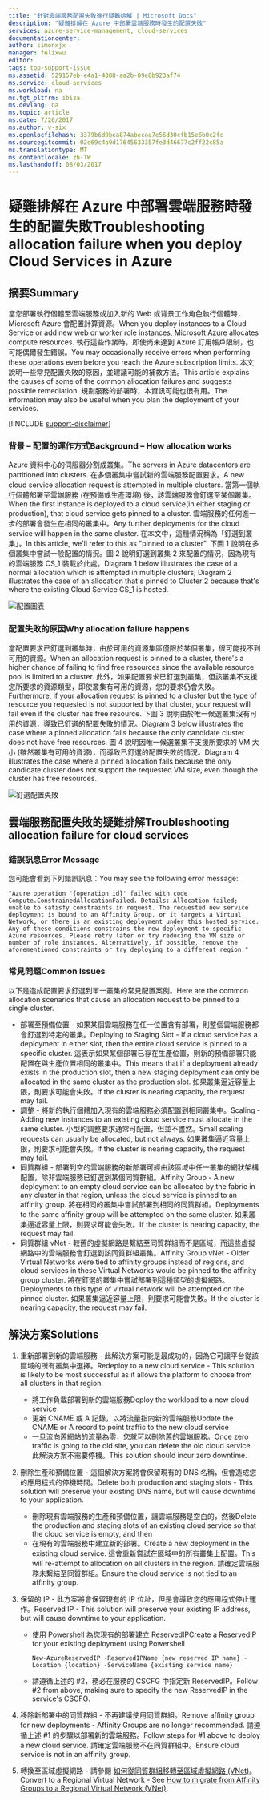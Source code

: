 ```yaml
---
title: "針對雲端服務配置失敗進行疑難排解 | Microsoft Docs"
description: "疑難排解在 Azure 中部署雲端服務時發生的配置失敗"
services: azure-service-management, cloud-services
documentationcenter: 
author: simonxjx
manager: felixwu
editor: 
tags: top-support-issue
ms.assetid: 529157eb-e4a1-4388-aa2b-09e8b923af74
ms.service: cloud-services
ms.workload: na
ms.tgt_pltfrm: ibiza
ms.devlang: na
ms.topic: article
ms.date: 7/26/2017
ms.author: v-six
ms.openlocfilehash: 3379b6d9bea874abecae7e56d30cfb15e6b0c2fc
ms.sourcegitcommit: 02e69c4a9d17645633357fe3d46677c2ff22c85a
ms.translationtype: MT
ms.contentlocale: zh-TW
ms.lasthandoff: 08/03/2017
---
```

# <a name="troubleshooting-allocation-failure-when-you-deploy-cloud-services-in-azure"></a><span data-ttu-id="d2181-103">疑難排解在 Azure 中部署雲端服務時發生的配置失敗</span><span class="sxs-lookup"><span data-stu-id="d2181-103">Troubleshooting allocation failure when you deploy Cloud Services in Azure</span></span>
## <a name="summary"></a><span data-ttu-id="d2181-104">摘要</span><span class="sxs-lookup"><span data-stu-id="d2181-104">Summary</span></span>
<span data-ttu-id="d2181-105">當您部署執行個體至雲端服務或加入新的 Web 或背景工作角色執行個體時，Microsoft Azure 會配置計算資源。</span><span class="sxs-lookup"><span data-stu-id="d2181-105">When you deploy instances to a Cloud Service or add new web or worker role instances, Microsoft Azure allocates compute resources.</span></span> <span data-ttu-id="d2181-106">執行這些作業時，即使尚未達到 Azure 訂用帳戶限制，也可能偶爾發生錯誤。</span><span class="sxs-lookup"><span data-stu-id="d2181-106">You may occasionally receive errors when performing these operations even before you reach the Azure subscription limits.</span></span> <span data-ttu-id="d2181-107">本文說明一些常見配置失敗的原因，並建議可能的補救方法。</span><span class="sxs-lookup"><span data-stu-id="d2181-107">This article explains the causes of some of the common allocation failures and suggests possible remediation.</span></span> <span data-ttu-id="d2181-108">規劃服務的部署時，本資訊可能也很有用。</span><span class="sxs-lookup"><span data-stu-id="d2181-108">The information may also be useful when you plan the deployment of your services.</span></span>

[!INCLUDE [support-disclaimer](../../includes/support-disclaimer.md)]

### <a name="background--how-allocation-works"></a><span data-ttu-id="d2181-109">背景 – 配置的運作方式</span><span class="sxs-lookup"><span data-stu-id="d2181-109">Background – How allocation works</span></span>
<span data-ttu-id="d2181-110">Azure 資料中心的伺服器分割成叢集。</span><span class="sxs-lookup"><span data-stu-id="d2181-110">The servers in Azure datacenters are partitioned into clusters.</span></span> <span data-ttu-id="d2181-111">在多個叢集中嘗試新的雲端服務配置要求。</span><span class="sxs-lookup"><span data-stu-id="d2181-111">A new cloud service allocation request is attempted in multiple clusters.</span></span> <span data-ttu-id="d2181-112">當第一個執行個體部署至雲端服務 (在預備或生產環境) 後，該雲端服務會釘選至某個叢集。</span><span class="sxs-lookup"><span data-stu-id="d2181-112">When the first instance is deployed to a cloud service(in either staging or production), that cloud service gets pinned to a cluster.</span></span> <span data-ttu-id="d2181-113">雲端服務的任何進一步的部署會發生在相同的叢集中。</span><span class="sxs-lookup"><span data-stu-id="d2181-113">Any further deployments for the cloud service will happen in the same cluster.</span></span> <span data-ttu-id="d2181-114">在本文中，這種情況稱為「釘選到叢集」。</span><span class="sxs-lookup"><span data-stu-id="d2181-114">In this article, we'll refer to this as "pinned to a cluster".</span></span> <span data-ttu-id="d2181-115">下圖 1 說明在多個叢集中嘗試一般配置的情況。圖 2 說明釘選到叢集 2 來配置的情況，因為現有的雲端服務 CS_1 裝載於此處。</span><span class="sxs-lookup"><span data-stu-id="d2181-115">Diagram 1 below illustrates the case of a normal allocation which is attempted in multiple clusters; Diagram 2 illustrates the case of an allocation that's pinned to Cluster 2 because that's where the existing Cloud Service CS_1 is hosted.</span></span>

![配置圖表](./media/cloud-services-allocation-failure/Allocation1.png)

### <a name="why-allocation-failure-happens"></a><span data-ttu-id="d2181-117">配置失敗的原因</span><span class="sxs-lookup"><span data-stu-id="d2181-117">Why allocation failure happens</span></span>
<span data-ttu-id="d2181-118">當配置要求已釘選到叢集時，由於可用的資源集區僅限於某個叢集，很可能找不到可用的資源。</span><span class="sxs-lookup"><span data-stu-id="d2181-118">When an allocation request is pinned to a cluster, there's a higher chance of failing to find free resources since the available resource pool is limited to a cluster.</span></span> <span data-ttu-id="d2181-119">此外，如果配置要求已釘選到叢集，但該叢集不支援您所要求的資源類型，即使叢集有可用的資源，您的要求仍會失敗。</span><span class="sxs-lookup"><span data-stu-id="d2181-119">Furthermore, if your allocation request is pinned to a cluster but the type of resource you requested is not supported by that cluster, your request will fail even if the cluster has free resource.</span></span> <span data-ttu-id="d2181-120">下圖 3 說明由於唯一候選叢集沒有可用的資源，導致已釘選的配置失敗的情況。</span><span class="sxs-lookup"><span data-stu-id="d2181-120">Diagram 3 below illustrates the case where a pinned allocation fails because the only candidate cluster does not have free resources.</span></span> <span data-ttu-id="d2181-121">圖 4 說明因唯一候選叢集不支援所要求的 VM 大小 (雖然叢集有可用的資源)，而導致已釘選的配置失敗的情況。</span><span class="sxs-lookup"><span data-stu-id="d2181-121">Diagram 4 illustrates the case where a pinned allocation fails because the only candidate cluster does not support the requested VM size, even though the cluster has free resources.</span></span>

![釘選配置失敗](./media/cloud-services-allocation-failure/Allocation2.png)

## <a name="troubleshooting-allocation-failure-for-cloud-services"></a><span data-ttu-id="d2181-123">雲端服務配置失敗的疑難排解</span><span class="sxs-lookup"><span data-stu-id="d2181-123">Troubleshooting allocation failure for cloud services</span></span>
### <a name="error-message"></a><span data-ttu-id="d2181-124">錯誤訊息</span><span class="sxs-lookup"><span data-stu-id="d2181-124">Error Message</span></span>
<span data-ttu-id="d2181-125">您可能會看到下列錯誤訊息：</span><span class="sxs-lookup"><span data-stu-id="d2181-125">You may see the following error message:</span></span>

    "Azure operation '{operation id}' failed with code Compute.ConstrainedAllocationFailed. Details: Allocation failed; unable to satisfy constraints in request. The requested new service deployment is bound to an Affinity Group, or it targets a Virtual Network, or there is an existing deployment under this hosted service. Any of these conditions constrains the new deployment to specific Azure resources. Please retry later or try reducing the VM size or number of role instances. Alternatively, if possible, remove the aforementioned constraints or try deploying to a different region."

### <a name="common-issues"></a><span data-ttu-id="d2181-126">常見問題</span><span class="sxs-lookup"><span data-stu-id="d2181-126">Common Issues</span></span>
<span data-ttu-id="d2181-127">以下是造成配置要求釘選到單一叢集的常見配置案例。</span><span class="sxs-lookup"><span data-stu-id="d2181-127">Here are the common allocation scenarios that cause an allocation request to be pinned to a single cluster.</span></span>

* <span data-ttu-id="d2181-128">部署至預備位置 - 如果某個雲端服務在任一位置含有部署，則整個雲端服務都會釘選到特定的叢集。</span><span class="sxs-lookup"><span data-stu-id="d2181-128">Deploying to Staging Slot - If a cloud service has a deployment in either slot, then the entire cloud service is pinned to a specific cluster.</span></span>  <span data-ttu-id="d2181-129">這表示如果某個部署已存在生產位置，則新的預備部署只能配置在與生產位置相同的叢集中。</span><span class="sxs-lookup"><span data-stu-id="d2181-129">This means that if a deployment already exists in the production slot, then a new staging deployment can only be allocated in the same cluster as the production slot.</span></span> <span data-ttu-id="d2181-130">如果叢集逼近容量上限，則要求可能會失敗。</span><span class="sxs-lookup"><span data-stu-id="d2181-130">If the cluster is nearing capacity, the request may fail.</span></span>
* <span data-ttu-id="d2181-131">調整 - 將新的執行個體加入現有的雲端服務必須配置到相同叢集中。</span><span class="sxs-lookup"><span data-stu-id="d2181-131">Scaling - Adding new instances to an existing cloud service must allocate in the same cluster.</span></span>  <span data-ttu-id="d2181-132">小型的調整要求通常可配置，但並不盡然。</span><span class="sxs-lookup"><span data-stu-id="d2181-132">Small scaling requests can usually be allocated, but not always.</span></span> <span data-ttu-id="d2181-133">如果叢集逼近容量上限，則要求可能會失敗。</span><span class="sxs-lookup"><span data-stu-id="d2181-133">If the cluster is nearing capacity, the request may fail.</span></span>
* <span data-ttu-id="d2181-134">同質群組 - 部署到空的雲端服務的新部署可經由該區域中任一叢集的網狀架構配置，除非雲端服務已釘選到某個同質群組。</span><span class="sxs-lookup"><span data-stu-id="d2181-134">Affinity Group - A new deployment to an empty cloud service can be allocated by the fabric in any cluster in that region, unless the cloud service is pinned to an affinity group.</span></span> <span data-ttu-id="d2181-135">將在相同的叢集中嘗試部署到相同的同質群組。</span><span class="sxs-lookup"><span data-stu-id="d2181-135">Deployments to the same affinity group will be attempted on the same cluster.</span></span> <span data-ttu-id="d2181-136">如果叢集逼近容量上限，則要求可能會失敗。</span><span class="sxs-lookup"><span data-stu-id="d2181-136">If the cluster is nearing capacity, the request may fail.</span></span>
* <span data-ttu-id="d2181-137">同質群組 vNet - 較舊的虛擬網路是繫結至同質群組而不是區域，而這些虛擬網路中的雲端服務會釘選到該同質群組叢集。</span><span class="sxs-lookup"><span data-stu-id="d2181-137">Affinity Group vNet - Older Virtual Networks were tied to affinity groups instead of regions, and cloud services in these Virtual Networks would be pinned to the affinity group cluster.</span></span> <span data-ttu-id="d2181-138">將在釘選的叢集中嘗試部署到這種類型的虛擬網路。</span><span class="sxs-lookup"><span data-stu-id="d2181-138">Deployments to this type of virtual network will be attempted on the pinned cluster.</span></span> <span data-ttu-id="d2181-139">如果叢集逼近容量上限，則要求可能會失敗。</span><span class="sxs-lookup"><span data-stu-id="d2181-139">If the cluster is nearing capacity, the request may fail.</span></span>

## <a name="solutions"></a><span data-ttu-id="d2181-140">解決方案</span><span class="sxs-lookup"><span data-stu-id="d2181-140">Solutions</span></span>
1. <span data-ttu-id="d2181-141">重新部署到新的雲端服務 - 此解決方案可能是最成功的，因為它可讓平台從該區域的所有叢集中選擇。</span><span class="sxs-lookup"><span data-stu-id="d2181-141">Redeploy to a new cloud service - This solution is likely to be most successful as it allows the platform to choose from all clusters in that region.</span></span>

   * <span data-ttu-id="d2181-142">將工作負載部署到新的雲端服務</span><span class="sxs-lookup"><span data-stu-id="d2181-142">Deploy the workload to a new cloud service</span></span>  
   * <span data-ttu-id="d2181-143">更新 CNAME 或 A 記錄，以將流量指向新的雲端服務</span><span class="sxs-lookup"><span data-stu-id="d2181-143">Update the CNAME or A record to point traffic to the new cloud service</span></span>
   * <span data-ttu-id="d2181-144">一旦流向舊網站的流量為零，您就可以刪除舊的雲端服務。</span><span class="sxs-lookup"><span data-stu-id="d2181-144">Once zero traffic is going to the old site, you can delete the old cloud service.</span></span> <span data-ttu-id="d2181-145">此解決方案不需要停機。</span><span class="sxs-lookup"><span data-stu-id="d2181-145">This solution should incur zero downtime.</span></span>
2. <span data-ttu-id="d2181-146">刪除生產和預備位置 - 這個解決方案將會保留現有的 DNS 名稱，但會造成您的應用程式的停機時間。</span><span class="sxs-lookup"><span data-stu-id="d2181-146">Delete both production and staging slots - This solution will preserve your existing DNS name, but will cause downtime to your application.</span></span>

   * <span data-ttu-id="d2181-147">刪除現有雲端服務的生產和預備位置，讓雲端服務是空白的，然後</span><span class="sxs-lookup"><span data-stu-id="d2181-147">Delete the production and staging slots of an existing cloud service so that the cloud service is empty, and then</span></span>
   * <span data-ttu-id="d2181-148">在現有的雲端服務中建立新的部署。</span><span class="sxs-lookup"><span data-stu-id="d2181-148">Create a new deployment in the existing cloud service.</span></span> <span data-ttu-id="d2181-149">這會重新嘗試在區域中的所有叢集上配置。</span><span class="sxs-lookup"><span data-stu-id="d2181-149">This will re-attempt to allocation on all clusters in the region.</span></span> <span data-ttu-id="d2181-150">請確定雲端服務未繫結至同質群組。</span><span class="sxs-lookup"><span data-stu-id="d2181-150">Ensure the cloud service is not tied to an affinity group.</span></span>
3. <span data-ttu-id="d2181-151">保留的 IP - 此方案將會保留現有的 IP 位址，但是會導致您的應用程式停止運作。</span><span class="sxs-lookup"><span data-stu-id="d2181-151">Reserved IP -  This solution will preserve your existing IP address, but will cause downtime to your application.</span></span>  

   * <span data-ttu-id="d2181-152">使用 Powershell 為您現有的部署建立 ReservedIP</span><span class="sxs-lookup"><span data-stu-id="d2181-152">Create a ReservedIP for your existing deployment using Powershell</span></span>

     ```
     New-AzureReservedIP -ReservedIPName {new reserved IP name} -Location {location} -ServiceName {existing service name}
     ```
   * <span data-ttu-id="d2181-153">請遵循上述的 #2，務必在服務的 CSCFG 中指定新 ReservedIP。</span><span class="sxs-lookup"><span data-stu-id="d2181-153">Follow #2 from above, making sure to specify the new ReservedIP in the service's CSCFG.</span></span>
4. <span data-ttu-id="d2181-154">移除新部署中的同質群組 - 不再建議使用同質群組。</span><span class="sxs-lookup"><span data-stu-id="d2181-154">Remove affinity group for new deployments - Affinity Groups are no longer recommended.</span></span> <span data-ttu-id="d2181-155">請遵循上述 #1 的步驟以部署新的雲端服務。</span><span class="sxs-lookup"><span data-stu-id="d2181-155">Follow steps for #1 above to deploy a new cloud service.</span></span> <span data-ttu-id="d2181-156">請確定雲端服務不在同質群組中。</span><span class="sxs-lookup"><span data-stu-id="d2181-156">Ensure cloud service is not in an affinity group.</span></span>
5. <span data-ttu-id="d2181-157">轉換至區域虛擬網路 - 請參閱 [如何從同質群組移轉至區域虛擬網路 (VNet)](../virtual-network/virtual-networks-migrate-to-regional-vnet.md)。</span><span class="sxs-lookup"><span data-stu-id="d2181-157">Convert to a Regional Virtual Network - See [How to migrate from Affinity Groups to a Regional Virtual Network (VNet)](../virtual-network/virtual-networks-migrate-to-regional-vnet.md).</span></span>
